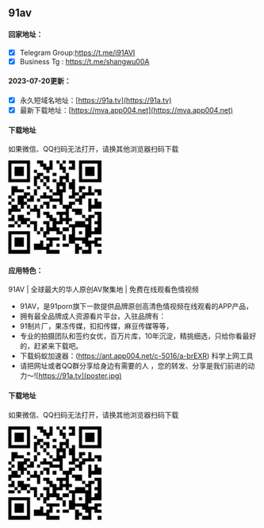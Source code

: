 ## 91av

#### 回家地址：
- [x] Telegram Group:https://t.me/i91AVI
- [x] Business Tg : https://t.me/shangwu00A
#### 2023-07-20更新：
- [x] 永久短域名地址：[https://91a.tv](https://91a.tv)
- [x] 最新下载地址：[https://mva.app004.net](https://mva.app004.net)
#### 下载地址

如果微信、QQ扫码无法打开，请换其他浏览器扫码下载

![91av下载二维码](code.jpg)
#### 应用特色：
91AV | 全球最大的华人原创AV聚集地 |  免费在线观看色情视频
- 91AV，是91porn旗下一款提供品牌原创高清色情视频在线观看的APP产品，
- 拥有最全品牌成人资源看片平台，入驻品牌有：
- 91制片厂，果冻传媒，扣扣传媒，麻豆传媒等等，
- 专业的拍摄团队和签约女优，百万片库，10年沉淀，精挑细选，只给你看最好的，赶紧来下载吧。
- 下载蚂蚁加速器：(https://ant.app004.net/c-5016/a-brEXR) 科学上网工具
- 请把网址或者QQ群分享给身边有需要的人 ，您的转发、分享是我们前进的动力～![https://91a.tv](poster.jpg)
#### 下载地址

如果微信、QQ扫码无法打开，请换其他浏览器扫码下载

![91av下载二维码](code.jpg)
